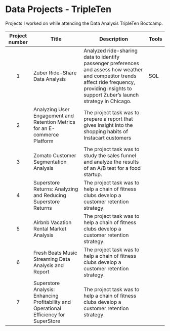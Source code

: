 # Data Projects - TripleTen
Projects I worked on while attending the Data Analysis TripleTen Bootcamp.


| Project number | Title | Description | Tools |
| :-----------: | ----------- |----------- | ----------- |
| 1 | Zuber Ride-Share Data Analysis | Analyzed ride-sharing data to identify passenger preferences and assess how weather and competitor trends affect ride frequency, providing insights to support Zuber’s launch strategy in Chicago. | SQL |
| 2 | Analyzing User Engagement and Retention Metrics for an E-commerce Platform | The project task was to prepare a report that gives insight into the shopping habits of Instacart customers |
| 3 | Zomato Customer Segmentation Analysis | The project task was to study the sales funnel and analyze the results of an A/B test for a food startup. |
| 4 | Superstore Returns: Analyzing and Reducing Superstore Returns | The project task was to help a chain of fitness clubs develop a customer retention strategy. |
| 5 | Airbnb Vacation Rental Market Analysis | The project task was to help a chain of fitness clubs develop a customer retention strategy. |
| 6 | Fresh Beats Music Streaming Data Analysis and Report | The project task was to help a chain of fitness clubs develop a customer retention strategy. |
| 7 | Superstore Analysis: Enhancing Profitability and Operational Efficiency for SuperStore | The project task was to help a chain of fitness clubs develop a customer retention strategy. |
